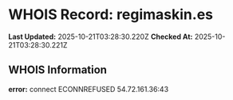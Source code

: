 # WHOIS Record: regimaskin.es

**Last Updated:** 2025-10-21T03:28:30.220Z
**Checked At:** 2025-10-21T03:28:30.221Z

## WHOIS Information

**error:** connect ECONNREFUSED 54.72.161.36:43

